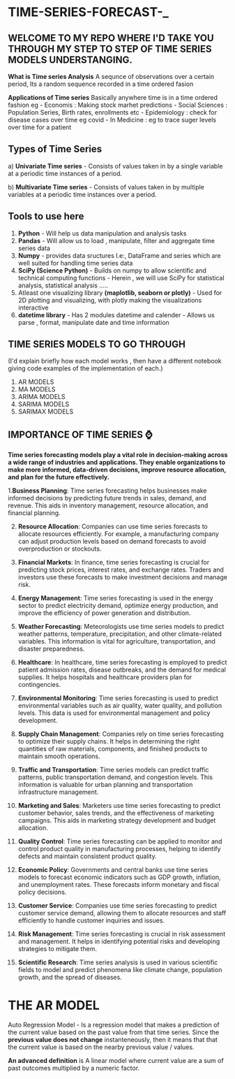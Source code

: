 # TIME-SERIES-FORECAST-\_

## WELCOME TO MY REPO WHERE I'D TAKE YOU THROUGH MY STEP TO STEP OF TIME SERIES MODELS UNDERSTANGING.

**What is Time series Analysis**
A sequnce of observations over a certain period, Its a random sequence recorded in a time ordered fasion

**Applications of Time series**
Basically anywhere time is in a time ordered fashion
eg - Economis : Making stock marhet predictions - Social Sciences : Population Series, Birth rates, enrollments etc - Epidemiology : check for disease cases over time eg covid - In Medicine : eg to trace suger levels over time for a patient

## Types of Time Series

a) **Univariate Time series** - Consists of values taken in by a single variable at a periodic time instances of a period.

b) **Multivariate Time series** - Consists of values taken in by multiple variables at a periodic time instances over a period.

## Tools to use here

1. **Python** - Will help us data manipulation and analysis tasks
2. **Pandas** - Will allow us to load , manipulate, filter and aggregate time series data
3. **Numpy** - provides data sructures I.e:, DataFrame and series which are well suited for handling time series data
4. **SciPy (Science Python)** - Builds on numpy to allow scientific and technical computing functions - Herein , we will use SciPy for statistical analysis, statistical analysis .....
5. Atleast one visualizing library **(maplotlib, seaborn or plotly)** - Used for 2D plotting and visualizing, with plotly making the visualizations interactive
6. **datetime library** - Has 2 modules datetime and calender - Allows us parse , format, manipulate date and time information

## TIME SERIES MODELS TO GO THROUGH

(I'd explain briefly how each model works , then have a different notebook giving code examples of the implementation of each.)

1. AR MODELS
2. MA MODELS
3. ARIMA MODELS
4. SARIMA MODELS
5. SARIMAX MODELS

## IMPORTANCE OF TIME SERIES :watch:

**Time series forecasting models play a vital role in decision-making across a wide range of industries and applications. They enable organizations to make more informed, data-driven decisions, improve resource allocation, and plan for the future effectively.**

1.**Business Planning**: Time series forecasting helps businesses make informed decisions by predicting future trends in sales, demand, and revenue. This aids in inventory management, resource allocation, and financial planning.

2. **Resource Allocation**: Companies can use time series forecasts to allocate resources efficiently. For example, a manufacturing company can adjust production levels based on demand forecasts to avoid overproduction or stockouts.

3. **Financial Markets**: In finance, time series forecasting is crucial for predicting stock prices, interest rates, and exchange rates. Traders and investors use these forecasts to make investment decisions and manage risk.

4. **Energy Management**: Time series forecasting is used in the energy sector to predict electricity demand, optimize energy production, and improve the efficiency of power generation and distribution.

5. **Weather Forecasting**: Meteorologists use time series models to predict weather patterns, temperature, precipitation, and other climate-related variables. This information is vital for agriculture, transportation, and disaster preparedness.

6. **Healthcare**: In healthcare, time series forecasting is employed to predict patient admission rates, disease outbreaks, and the demand for medical supplies. It helps hospitals and healthcare providers plan for contingencies.

7. **Environmental Monitoring**: Time series forecasting is used to predict environmental variables such as air quality, water quality, and pollution levels. This data is used for environmental management and policy development.

8. **Supply Chain Management**: Companies rely on time series forecasting to optimize their supply chains. It helps in determining the right quantities of raw materials, components, and finished products to maintain smooth operations.

9. **Traffic and Transportation**: Time series models can predict traffic patterns, public transportation demand, and congestion levels. This information is valuable for urban planning and transportation infrastructure management.

10. **Marketing and Sales**: Marketers use time series forecasting to predict customer behavior, sales trends, and the effectiveness of marketing campaigns. This aids in marketing strategy development and budget allocation.

11. **Quality Control**: Time series forecasting can be applied to monitor and control product quality in manufacturing processes, helping to identify defects and maintain consistent product quality.

12. **Economic Policy**: Governments and central banks use time series models to forecast economic indicators such as GDP growth, inflation, and unemployment rates. These forecasts inform monetary and fiscal policy decisions.

13. **Customer Service**: Companies use time series forecasting to predict customer service demand, allowing them to allocate resources and staff efficiently to handle customer inquiries and issues.

14. **Risk Management**: Time series forecasting is crucial in risk assessment and management. It helps in identifying potential risks and developing strategies to mitigate them.

15. **Scientific Research**: Time series analysis is used in various scientific fields to model and predict phenomena like climate change, population growth, and the spread of diseases.

# THE AR MODEL

Auto Regression Model - Is a regression model that makes a prediction of the current value based on the past value from that time series.
Since the **previous value does not change** instanteneously, then it means that that the current value is based on the nearby previous value / values.

**An advanced definition** is A linear model where current value are a sum of past outcomes multiplied by a numeric factor.
